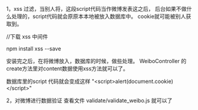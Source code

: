 1，xss 过滤，当别人将，这段script代码当作微博发表这之后，
后台如果不做什么处理的，script代码就会原原本本地被放入数据库中。
cookie就可能被别人获取到。
<script>alert(document.cookie)</script>


//下载 xss 中间件

npm install xss --save


安装完之后，在将微博放入，数据库的时候，做些处理。
WeiboController 的 create方法里对content数据使用xss方法就可以了。


数据库里的script 代码就会变成这样
 "&lt;script&gt;alert(document.cookie)&lt;/script&gt;"




 2，对微博进行数据验证
 查看文件 validate/validate_weibo.js 就可以了
   
 

 
